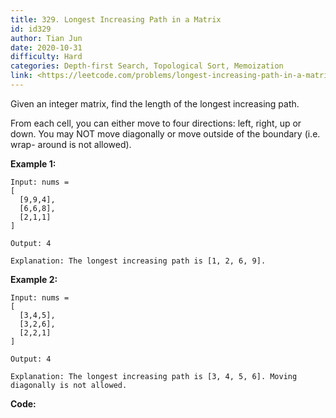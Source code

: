 ```yaml
---
title: 329. Longest Increasing Path in a Matrix
id: id329
author: Tian Jun
date: 2020-10-31
difficulty: Hard
categories: Depth-first Search, Topological Sort, Memoization
link: <https://leetcode.com/problems/longest-increasing-path-in-a-matrix/description/>
---
```


Given an integer matrix, find the length of the longest increasing path.

From each cell, you can either move to four directions: left, right, up or
down. You may NOT move diagonally or move outside of the boundary (i.e. wrap-
around is not allowed).

**Example 1:**
            
	Input: nums =     [      [9,9,4],      [6,6,8],      [2,1,1]    ]     
	Output: 4     
	Explanation: The longest increasing path is [1, 2, 6, 9].    

**Example 2:**
            
	Input: nums =     [      [3,4,5],      [3,2,6],      [2,2,1]    ]     
	Output: 4     
	Explanation: The longest increasing path is [3, 4, 5, 6]. Moving diagonally is not allowed.    


**Code:**

